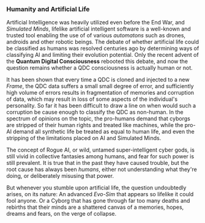 ### Humanity and Artificial Life

Artificial Intelligence was heavily utilized even before the End War, and *Simulated Minds*, lifelike artificial intelligent software is a well-known and trusted tool enabling the use of of various *automatons* such as drones, androids and other robotic beings. The debate of whether artificial life could be classified as humans was resolved centuries ago by determining ways of classifying AI and limiting their evolution potential. Only the recent advent of the **Quantum Digital Consciousness** rebooted this debate, and now the question remains whether a QDC consciousness is actually human or not.

It has been shown that every time a QDC is cloned and injected to a new *Frame*, the QDC data suffers a small small degree of error, and sufficiently high volume of errors results in fragmentation of memories and corruption of data, which may result in loss of some aspects of the individual's personality. So far it has been difficult to draw a line on when would such a corruption be cause enough to classify the QDC as non-human. In the spectrum of opinions on the topic, the pro-humans demand that cyborgs are stripped of their human rights and treated like machines, while the pro-AI demand all synthetic life be treated as equal to human life, and even the stripping of the limitations placed on AI and Simulated Minds.

The concept of Rogue AI, or wild, untamed super-intelligent cyber gods, is still vivid in collective fantasies among humans, and fear for such power is still prevalent. It is true that in the past they have caused trouble, but the root cause has always been *humans*, either not understanding what they're doing, or deliberately misusing that power.

But whenever you stumble upon artificial life, the question undoubtedly arises, on its nature: An advanced *Evo-Sim* that appears so lifelike it could fool anyone. Or a Cyborg that has gone through far too many deaths and rebirths that their minds are a shattered canvas of a memories, hopes, dreams and fears, on the verge of collapse.
